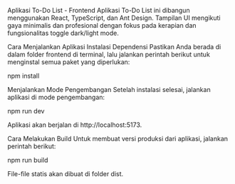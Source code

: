 Aplikasi To-Do List - Frontend
Aplikasi To-Do List ini dibangun menggunakan React, TypeScript, dan Ant Design. Tampilan UI mengikuti gaya minimalis dan profesional dengan fokus pada kerapian dan fungsionalitas toggle dark/light mode.

Cara Menjalankan Aplikasi
Instalasi Dependensi
Pastikan Anda berada di dalam folder frontend di terminal, lalu jalankan perintah berikut untuk menginstal semua paket yang diperlukan:

npm install

Menjalankan Mode Pengembangan
Setelah instalasi selesai, jalankan aplikasi di mode pengembangan:

npm run dev

Aplikasi akan berjalan di http://localhost:5173.

Cara Melakukan Build
Untuk membuat versi produksi dari aplikasi, jalankan perintah berikut:

npm run build

File-file statis akan dibuat di folder dist.